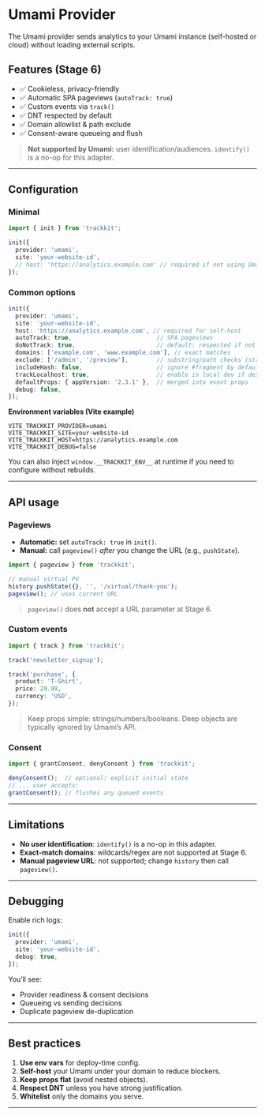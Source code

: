 # Umami Provider

The Umami provider sends analytics to your Umami instance (self-hosted or cloud) without loading external scripts.

## Features (Stage 6)

* ✅ Cookieless, privacy-friendly
* ✅ Automatic SPA pageviews (`autoTrack: true`)
* ✅ Custom events via `track()`
* ✅ DNT respected by default
* ✅ Domain allowlist & path exclude
* ✅ Consent-aware queueing and flush

> **Not supported by Umami:** user identification/audiences. `identify()` is a no-op for this adapter.

---

## Configuration

### Minimal

```ts
import { init } from 'trackkit';

init({
  provider: 'umami',
  site: 'your-website-id',
  // host: 'https://analytics.example.com' // required if not using Umami cloud default for your setup
});
```

### Common options

```ts
init({
  provider: 'umami',
  site: 'your-website-id',
  host: 'https://analytics.example.com', // required for self-host
  autoTrack: true,                        // SPA pageviews
  doNotTrack: true,                       // default: respected if not set to false
  domains: ['example.com', 'www.example.com'], // exact matches
  exclude: ['/admin', '/preview'],        // substring/path checks (strings only at Stage 6)
  includeHash: false,                     // ignore #fragment by default
  trackLocalhost: true,                   // enable in local dev if desired
  defaultProps: { appVersion: '2.3.1' },  // merged into event props
  debug: false,
});
```

**Environment variables (Vite example)**

```env
VITE_TRACKKIT_PROVIDER=umami
VITE_TRACKKIT_SITE=your-website-id
VITE_TRACKKIT_HOST=https://analytics.example.com
VITE_TRACKKIT_DEBUG=false
```

You can also inject `window.__TRACKKIT_ENV__` at runtime if you need to configure without rebuilds.

---

## API usage

### Pageviews

* **Automatic:** set `autoTrack: true` in `init()`.
* **Manual:** call `pageview()` *after* you change the URL (e.g., `pushState`).

```ts
import { pageview } from 'trackkit';

// manual virtual PV
history.pushState({}, '', '/virtual/thank-you');
pageview(); // uses current URL
```

> `pageview()` does **not** accept a URL parameter at Stage 6.

### Custom events

```ts
import { track } from 'trackkit';

track('newsletter_signup');

track('purchase', {
  product: 'T-Shirt',
  price: 29.99,
  currency: 'USD',
});
```

> Keep props simple: strings/numbers/booleans. Deep objects are typically ignored by Umami’s API.

### Consent

```ts
import { grantConsent, denyConsent } from 'trackkit';

denyConsent();  // optional: explicit initial state
// ... user accepts:
grantConsent(); // flushes any queued events
```

---

## Limitations

* **No user identification**: `identify()` is a no-op in this adapter.
* **Exact-match domains**: wildcards/regex are not supported at Stage 6.
* **Manual pageview URL**: not supported; change `history` then call `pageview()`.

---

## Debugging

Enable rich logs:

```ts
init({
  provider: 'umami',
  site: 'your-website-id',
  debug: true,
});
```

You’ll see:

* Provider readiness & consent decisions
* Queueing vs sending decisions
* Duplicate pageview de-duplication

---

## Best practices

1. **Use env vars** for deploy-time config.
2. **Self-host** your Umami under your domain to reduce blockers.
3. **Keep props flat** (avoid nested objects).
4. **Respect DNT** unless you have strong justification.
5. **Whitelist** only the domains you serve.

---
